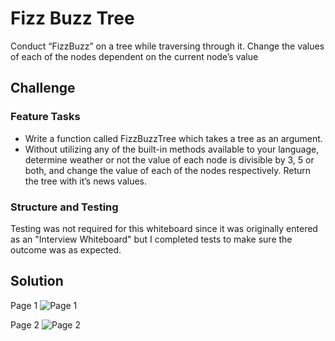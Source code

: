 # Fizz Buzz Tree
<!-- Short summary or background information -->
Conduct “FizzBuzz” on a tree while traversing through it. Change the values of each of the nodes dependent on the current node’s value

## Challenge

### Feature Tasks

- Write a function called FizzBuzzTree which takes a tree as an argument.
- Without utilizing any of the built-in methods available to your language, determine weather or not the value of each node is divisible by 3, 5 or both, and change the value of each of the nodes respectively. Return the tree with it’s news values.
### Structure and Testing
Testing was not required for this whiteboard since it was originally entered as an "Interview Whiteboard" but I completed tests to make sure the outcome was as expected.

## Solution
<!-- Embedded whiteboard image -->
Page 1
![Page 1](/Users/amycohen/codefellows/401/whiteboard/data-structures-and-algorithms/src/day16/assets/day16-page1.jpg)

Page 2
![Page 2](/Users/amycohen/codefellows/401/whiteboard/data-structures-and-algorithms/src/day16/assets/day16-page2.jpg)
